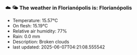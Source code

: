### ☁️ 🌤️  The weather in Florianópolis is: Florianópolis

- Temperature: 15.57°C
- On flesh: 15.19°C
- Relative air humidity: 77%
- Rain: 0.0 mm
- Description: Broken clouds
- last updated: 2025-06-07T04:21:08.555542
